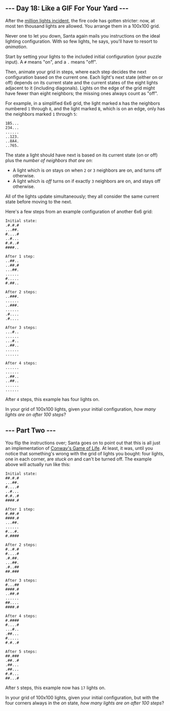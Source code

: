 ## \--- Day 18: Like a GIF For Your Yard ---

After the [million lights incident](6), the fire code has gotten stricter: now, at most ten thousand lights are allowed. You arrange them in a 100x100 grid.

Never one to let you down, Santa again mails you instructions on the ideal lighting configuration. With so few lights, he says, you'll have to resort to _animation_.

Start by setting your lights to the included initial configuration (your puzzle input). A `#` means "on", and a `.` means "off".

Then, animate your grid in steps, where each step decides the next configuration based on the current one. Each light's next state (either on or off) depends on its current state and the current states of the eight lights adjacent to it (including diagonals). Lights on the edge of the grid might have fewer than eight neighbors; the missing ones always count as "off".

For example, in a simplified 6x6 grid, the light marked `A` has the neighbors numbered `1` through `8`, and the light marked `B`, which is on an edge, only has the neighbors marked `1` through `5`:

```
1B5...
234...
......
..123.
..8A4.
..765.

```

The state a light should have next is based on its current state (on or off) plus the _number of neighbors that are on_:

-   A light which is _on_ stays on when `2` or `3` neighbors are on, and turns off otherwise.
-   A light which is _off_ turns on if exactly `3` neighbors are on, and stays off otherwise.

All of the lights update simultaneously; they all consider the same current state before moving to the next.

Here's a few steps from an example configuration of another 6x6 grid:

```
Initial state:
.#.#.#
...##.
#....#
..#...
#.#..#
####..

After 1 step:
..##..
..##.#
...##.
......
#.....
#.##..

After 2 steps:
..###.
......
..###.
......
.#....
.#....

After 3 steps:
...#..
......
...#..
..##..
......
......

After 4 steps:
......
......
..##..
..##..
......
......

```

After `4` steps, this example has four lights on.

In your grid of 100x100 lights, given your initial configuration, _how many lights are on after 100 steps_?

## \--- Part Two ---

You flip the instructions over; Santa goes on to point out that this is all just an implementation of [Conway's Game of Life](https://en.wikipedia.org/wiki/Conway's_Game_of_Life). At least, it was, until you notice that something's wrong with the grid of lights you bought: four lights, one in each corner, are _stuck on_ and can't be turned off. The example above will actually run like this:

```
Initial state:
##.#.#
...##.
#....#
..#...
#.#..#
####.#

After 1 step:
#.##.#
####.#
...##.
......
#...#.
#.####

After 2 steps:
#..#.#
#....#
.#.##.
...##.
.#..##
##.###

After 3 steps:
#...##
####.#
..##.#
......
##....
####.#

After 4 steps:
#.####
#....#
...#..
.##...
#.....
#.#..#

After 5 steps:
##.###
.##..#
.##...
.##...
#.#...
##...#

```

After `5` steps, this example now has `17` lights on.

In your grid of 100x100 lights, given your initial configuration, but with the four corners always in the _on_ state, _how many lights are on after 100 steps_?
